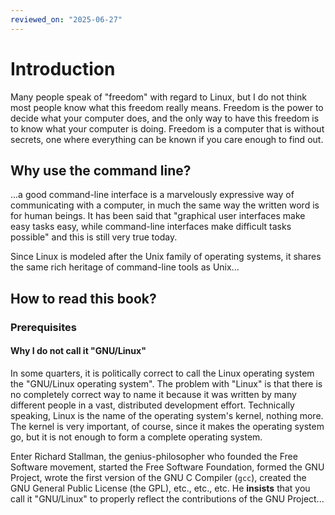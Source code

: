 ```yaml
---
reviewed_on: "2025-06-27"
---
```


# Introduction

Many people speak of "freedom" with regard to Linux, but I do not think most people know what this freedom really means. Freedom is the power to decide what your computer does, and the only way to have this freedom is to know what your computer is doing. Freedom is a computer that is without secrets, one where everything can be known if you care enough to find out.

## Why use the command line?

...a good command-line interface is a marvelously expressive way of communicating with a computer, in much the same way the written word is for human beings. It has been said that "graphical user interfaces make easy tasks easy, while command-line interfaces make difficult tasks possible" and this is still very true today.

Since Linux is modeled after the Unix family of operating systems, it shares the same rich heritage of command-line tools as Unix...

## How to read this book?

### Prerequisites

#### Why I do not call it "GNU/Linux"

In some quarters, it is politically correct to call the Linux operating system the "GNU/Linux operating system". The problem with "Linux" is that there is no completely correct way to name it because it was written by many different people in a vast, distributed development effort. Technically speaking, Linux is the name of the operating system's kernel, nothing more. The kernel is very important, of course, since it makes the operating system go, but it is not enough to form a complete operating system.

Enter Richard Stallman, the genius-philosopher who founded the Free Software movement, started the Free Software Foundation, formed the GNU Project, wrote the first version of the GNU C Compiler (`gcc`), created the GNU General Public License (the GPL), etc., etc., etc. He **insists** that you call it "GNU/Linux" to properly reflect the contributions of the GNU Project...
